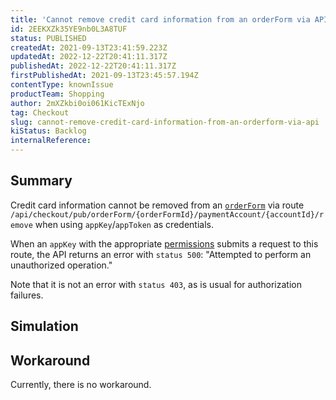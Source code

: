 ```yaml
---
title: 'Cannot remove credit card information from an orderForm via API'
id: 2EEKXZk35YE9nb0L3A8TUF
status: PUBLISHED
createdAt: 2021-09-13T23:41:59.223Z
updatedAt: 2022-12-22T20:41:11.317Z
publishedAt: 2022-12-22T20:41:11.317Z
firstPublishedAt: 2021-09-13T23:45:57.194Z
contentType: knownIssue
productTeam: Shopping
author: 2mXZkbi0oi061KicTExNjo
tag: Checkout
slug: cannot-remove-credit-card-information-from-an-orderform-via-api
kiStatus: Backlog
internalReference: 
---
```


## Summary

Credit card information cannot be removed from an [`orderForm`](https://developers.vtex.com/vtex-rest-api/reference/checkout-api-overview) via route `/api/checkout/pub/orderForm/{orderFormId}/paymentAccount/{accountId}/remove` when using `appKey`/`appToken` as credentials.

When an `appKey` with the appropriate [permissions](https://help.vtex.com/pt/tutorial/roles--7HKK5Uau2H6wxE1rH5oRbc#) submits a request to this route, the API returns an error with `status 500`:
"Attempted to perform an unauthorized operation."

Note that it is not an error with `status 403`, as is usual for authorization failures.

## Simulation



## Workaround

Currently, there is no workaround.


